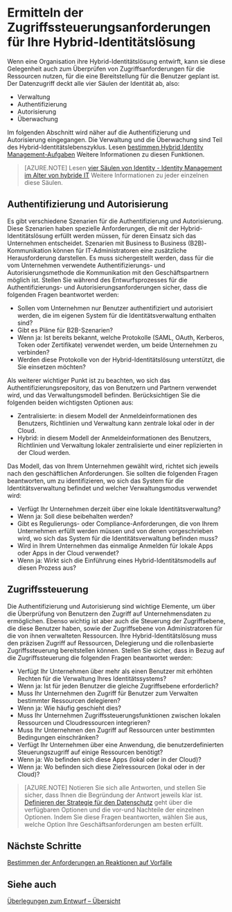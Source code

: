 
<properties
    pageTitle="Überlegungen zum Entwurf der Azure Active Directory-Hybrididentität – Ermitteln der Anforderungen in Bezug auf die Zugriffssteuerung | Microsoft Azure"
    description="Es werden die Säulen der Identität erläutert, und es wird die Ermittlung der Zugriffsanforderungen für Ressourcen für Benutzer in einer Hybrid-Umgebung beschrieben."
    documentationCenter=""
    services="active-directory"
    authors="yuridio"
    manager="stevenpo"
    editor=""/>

<tags
    ms.service="active-directory"
    ms.devlang="na"
    ms.topic="article"
    ms.tgt_pltfrm="na"
    ms.workload="identity" 
    ms.date="12/07/2015"
    ms.author="yuridio"/>

# Ermitteln der Zugriffssteuerungsanforderungen für Ihre Hybrid-Identitätslösung
Wenn eine Organisation ihre Hybrid-Identitätslösung entwirft, kann sie diese Gelegenheit auch zum Überprüfen von Zugriffsanforderungen für die Ressourcen nutzen, für die eine Bereitstellung für die Benutzer geplant ist. Der Datenzugriff deckt alle vier Säulen der Identität ab, also:

- Verwaltung
- Authentifizierung
- Autorisierung
- Überwachung

Im folgenden Abschnitt wird näher auf die Authentifizierung und Autorisierung eingegangen. Die Verwaltung und die Überwachung sind Teil des Hybrid-Identitätslebenszyklus. Lesen [bestimmen Hybrid Identity Management-Aufgaben](active-directory-hybrid-identity-design-considerations-hybridId-management-tasks.md) Weitere Informationen zu diesen Funktionen.

>[AZURE.NOTE]
Lesen [vier Säulen von Identity - Identity Management im Alter von hybride IT](http://social.technet.microsoft.com/wiki/contents/articles/15530.the-four-pillars-of-identity-identity-management-in-the-age-of-hybrid-it.aspx) Weitere Informationen zu jeder einzelnen diese Säulen.

## Authentifizierung und Autorisierung
Es gibt verschiedene Szenarien für die Authentifizierung und Autorisierung. Diese Szenarien haben spezielle Anforderungen, die mit der Hybrid-Identitätslösung erfüllt werden müssen, für deren Einsatz sich das Unternehmen entscheidet. Szenarien mit Business to Business (B2B)-Kommunikation können für IT-Administratoren eine zusätzliche Herausforderung darstellen. Es muss sichergestellt werden, dass für die vom Unternehmen verwendete Authentifizierungs- und Autorisierungsmethode die Kommunikation mit den Geschäftspartnern möglich ist. Stellen Sie während des Entwurfsprozesses für die Authentifizierungs- und Autorisierungsanforderungen sicher, dass die folgenden Fragen beantwortet werden:

- Sollen vom Unternehmen nur Benutzer authentifiziert und autorisiert werden, die im eigenen System für die Identitätsverwaltung enthalten sind?
 - Gibt es Pläne für B2B-Szenarien?
 - Wenn ja: Ist bereits bekannt, welche Protokolle (SAML, OAuth, Kerberos, Token oder Zertifikate) verwendet werden, um beide Unternehmen zu verbinden?
- Werden diese Protokolle von der Hybrid-Identitätslösung unterstützt, die Sie einsetzen möchten?

Als weiterer wichtiger Punkt ist zu beachten, wo sich das Authentifizierungsrepository, das von Benutzern und Partnern verwendet wird, und das Verwaltungsmodell befinden. Berücksichtigen Sie die folgenden beiden wichtigsten Optionen aus:
- Zentralisierte: in diesem Modell der Anmeldeinformationen des Benutzers, Richtlinien und Verwaltung kann zentrale lokal oder in der Cloud. 
- Hybrid: in diesem Modell der Anmeldeinformationen des Benutzers, Richtlinien und Verwaltung lokaler zentralisierte und einer replizierten in der Cloud werden.

Das Modell, das von Ihrem Unternehmen gewählt wird, richtet sich jeweils nach den geschäftlichen Anforderungen. Sie sollten die folgenden Fragen beantworten, um zu identifizieren, wo sich das System für die Identitätsverwaltung befindet und welcher Verwaltungsmodus verwendet wird:

- Verfügt Ihr Unternehmen derzeit über eine lokale Identitätsverwaltung?
 - Wenn ja: Soll diese beibehalten werden?
 - Gibt es Regulierungs- oder Compliance-Anforderungen, die von Ihrem Unternehmen erfüllt werden müssen und von denen vorgeschrieben wird, wo sich das System für die Identitätsverwaltung befinden muss?
- Wird in Ihrem Unternehmen das einmalige Anmelden für lokale Apps oder Apps in der Cloud verwendet?
 - Wenn ja: Wirkt sich die Einführung eines Hybrid-Identitätsmodells auf diesen Prozess aus?

## Zugriffssteuerung
Die Authentifizierung und Autorisierung sind wichtige Elemente, um über die Überprüfung von Benutzern den Zugriff auf Unternehmensdaten zu ermöglichen. Ebenso wichtig ist aber auch die Steuerung der Zugriffsebene, die diese Benutzer haben, sowie der Zugriffsebene von Administratoren für die von ihnen verwalteten Ressourcen. Ihre Hybrid-Identitätslösung muss den präzisen Zugriff auf Ressourcen, Delegierung und die rollenbasierte Zugriffssteuerung bereitstellen können. Stellen Sie sicher, dass in Bezug auf die Zugriffssteuerung die folgenden Fragen beantwortet werden:

- Verfügt Ihr Unternehmen über mehr als einen Benutzer mit erhöhten Rechten für die Verwaltung Ihres Identitätssystems?
 - Wenn ja: Ist für jeden Benutzer die gleiche Zugriffsebene erforderlich?
- Muss Ihr Unternehmen den Zugriff für Benutzer zum Verwalten bestimmter Ressourcen delegieren?
 - Wenn ja: Wie häufig geschieht dies? 
- Muss Ihr Unternehmen Zugriffssteuerungsfunktionen zwischen lokalen Ressourcen und Cloudressourcen integrieren?
- Muss Ihr Unternehmen den Zugriff auf Ressourcen unter bestimmten Bedingungen einschränken?
- Verfügt Ihr Unternehmen über eine Anwendung, die benutzerdefinierten Steuerungszugriff auf einige Ressourcen benötigt?
 - Wenn ja: Wo befinden sich diese Apps (lokal oder in der Cloud)?
 - Wenn ja: Wo befinden sich diese Zielressourcen (lokal oder in der Cloud)?
 
>[AZURE.NOTE]
Notieren Sie sich alle Antworten, und stellen Sie sicher, dass Ihnen die Begründung der Antwort jeweils klar ist. [Definieren der Strategie für den Datenschutz](active-directory-hybrid-identity-design-considerations-data-protection-strategy.md) geht über die verfügbaren Optionen und die vor-und Nachteile der einzelnen Optionen.  Indem Sie diese Fragen beantworten, wählen Sie aus, welche Option Ihre Geschäftsanforderungen am besten erfüllt.

## Nächste Schritte

[Bestimmen der Anforderungen an Reaktionen auf Vorfälle](active-directory-hybrid-identity-design-considerations-incident-response-requirements.md)

## Siehe auch
[Überlegungen zum Entwurf – Übersicht](active-directory-hybrid-identity-design-considerations-overview.md)


